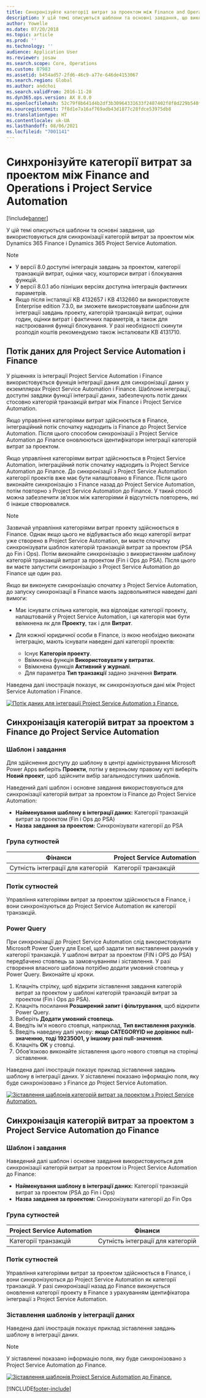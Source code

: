 ```yaml
---
title: Синхронізуйте категорії витрат за проектом між Finance and Operations і Project Service Automation
description: У цій темі описуються шаблони та основні завдання, що використовуються для синхронізації категорій витрат за проектом між Microsoft Dynamics 365 Finance і Dynamics 365 Project Service Automation.
author: Yowelle
ms.date: 07/20/2018
ms.topic: article
ms.prod: ''
ms.technology: ''
audience: Application User
ms.reviewer: josaw
ms.search.scope: Core, Operations
ms.custom: 87983
ms.assetid: b454ad57-2fd6-46c9-a77e-646de4153067
ms.search.region: Global
ms.author: andchoi
ms.search.validFrom: 2016-11-28
ms.dyn365.ops.version: AX 8.0.0
ms.openlocfilehash: 52c79f8b641d4b2df3b30964331633f2487402f8f8d229b540f9544c0f848557
ms.sourcegitcommit: 7f8d1e7a16af769adb43d1877c28fdce53975db8
ms.translationtype: HT
ms.contentlocale: uk-UA
ms.lasthandoff: 08/06/2021
ms.locfileid: "7001141"
---
```

# <a name="synchronize-project-expense-categories-between-finance-and-operations-and-project-service-automation"></a>Синхронізуйте категорії витрат за проектом між Finance and Operations і Project Service Automation

[!include[banner](../includes/banner.md)]

У цій темі описуються шаблони та основні завдання, що використовуються для синхронізації категорій витрат за проектом між Dynamics 365 Finance і Dynamics 365 Project Service Automation.

> [!NOTE]
> - У версії 8.0 доступні інтеграція завдань за проектом, категорії транзакцій витрат, оцінки часу, кошториси витрат і блокування функцій.
> - У версії 8.0.1 або пізніших версіях доступна інтеграція фактичних параметрів.
> - Якщо після інсталяції KB 4132657 і KB 4132660 ви використовуєте Enterprise edition 7.3.0, ви зможете використовувати шаблони для інтеграції завдань проекту, категорій транзакцій витрат, оцінки годин, оцінки витрат і фактичних параметрів, а також для настроювання функції блокування. У разі необхідності скинути розподіл коштів рекомендуємо також інсталювати KB 4131710.

## <a name="data-flow-for-project-service-automation-and-finance"></a>Потік даних для Project Service Automation і Finance

У рішеннях із інтеграції Project Service Automation і Finance використовується функція інтеграції даних для синхронізації даних у екземплярах Project Service Automation і Finance. Шаблони інтеграції, доступні завдяки функції інтеграції даних, забезпечують потік даних стосовно категорій транзакцій витрат між Finance і Project Service Automation.

Якщо управління категоріями витрат здійснюється в Finance, інтеграційний потік спочатку надходить із Finance до Project Service Automation. Після цього способом синхронізації з Project Service Automation до Finance оновлюються ідентифікатори інтеграції категорій витрат за проектом.

Якщо управління категоріями витрат здійснюється в Project Service Automation, інтеграційний потік спочатку надходить із Project Service Automation до Finance. До синхронізації з Project Service Automation категорії проектів вже має бути налаштовано в Finance. Після цього виконайте синхронізацію з Finance назад до Project Service Automation, потім повторно з Project Service Automation до Finance. У такий спосіб можна забезпечити зв’язок між категоріями й відсутність повторень, які б інакше створювалися.

> [!NOTE]
> Зазвичай управління категоріями витрат проекту здійснюється в Finance. Однак якщо цього не відбувається або якщо категорії витрат уже створено в Project Service Automation, ви маєте спочатку синхронізувати шаблон категорій транзакцій витрат за проектом (PSA до Fin і Ops). Потім виконайте синхронізацію з використанням шаблону категорій транзакцій витрат за проектом (Fin і Ops до PSA). Після цього ви маєте запустити синхронізацію з Project Service Automation до Finance ще один раз.
>
> Якщо ви виконуєте синхронізацію спочатку з Project Service Automation, до запуску синхронізації в Finance мають задовольнятися наведені далі вимоги:
>
> - Має існувати спільна категорія, яка відповідає категорії проекту, налаштованій у Project Service Automation, і ця категорія має бути ввімкнена як для **Проекту**, так і для **Витрат**.
> - Для кожної юридичної особи в Finance, із якою необхідно виконати інтеграцію, мають існувати наведені далі категорії проектів:
>
>     - Існує **Категорія проекту**. 
>     - Ввімкнена функція **Використовувати у витратах**.
>     - Ввімкнена функція **Активний у журналі**.
>     - Для параметра **Тип транзакції** задано значення **Витрати**.

Наведена далі ілюстрація показує, як синхронізуються дані між Project Service Automation і Finance.

[![Потік даних для інтеграції Project Service Automation з Finance.](./media/ProjectExpenseCategoriesFlow.png)](./media/ProjectExpenseCategoriesFlow.png)

## <a name="project-expense-category-synchronization-from-finance-to-project-service-automation"></a>Синхронізація категорій витрат за проектом з Finance до Project Service Automation

### <a name="template-and-task"></a>Шаблон і завдання

Для здійснення доступу до шаблону в центрі адміністрування Microsoft Power Apps виберіть **Проекти**, потім у верхньому правому куті виберіть **Новий проект**, щоб здійснити вибір загальнодоступних шаблонів.

Наведений далі шаблон і основне завдання використовуються для синхронізації категорій витрат за проектом із Finance до Project Service Automation:

- **Найменування шаблону в інтеграції даних:** Категорії транзакцій витрат за проектом (Fin і Ops до PSA)
- **Назва завдання за проектом:** Синхронізувати категорії до PSA

### <a name="entity-set"></a>Група сутностей

| Фінанси                           | Project Service Automation |
|-----------------------------------|----------------------------|
| Сутність інтеграції для категорій | Категорії транзакцій     |

### <a name="entity-flow"></a>Потік сутностей

Управління категоріями витрат за проектом здійснюється в Finance, і вони синхронізуються до Project Service Automation як категорії транзакцій.

### <a name="power-query"></a>Power Query

При синхронізації до Project Service Automation слід використовувати Microsoft Power Query для Excel, щоб задати тип виставлення рахунків у категорії транзакцій. У шаблоні витрат за проектом (FIN і OPS до PSA) передбачено стовпець за замовчуванням і зіставлення. У разі створення власного шаблона потрібно додати умовний стовпець у Power Query. Виконайте ці кроки.

1. Клацніть стрілку, щоб відкрити зіставлення завдання категорій витрат за проектом у шаблоні категорій транзакцій витрат за проектом (Fin і Ops до PSA).
2. Клацніть посилання **Розширений запит і фільтрування**, щоб відкрити Power Query.
2. Виберіть **Додати умовний стовпець**.
3. Введіть ім'я нового стовпця, наприклад, **Тип виставлення рахунків**.
4. Введіть наведену далі умову: **якщо CATEGORYID не дорівнює null-значенню, тоді 19235001, у іншому разі null-значення**.
5. Клацніть **OK** у стовпці.
6. Обов’язково виконайте зіставлення цього нового стовпця на сторінці зіставлення.

Наведена далі ілюстрація показує приклад зіставлення завдань шаблону в інтеграції даних. У зіставленні показано інформацію поля, яку буде синхронізовано з Finance до Project Service Automation.

[![Зіставлення шаблонів категорій витрат за проектом з Project Service Automation.](./media/ProjectExpenseCategoriesToPSAMapping.jpg)](./media/ProjectExpenseCategoriesToPSAMapping.jpg)

## <a name="project-expense-category-synchronization-from-project-service-automation-to-finance"></a>Синхронізація категорій витрат за проектом з Project Service Automation до Finance

### <a name="template-and-task"></a>Шаблон і завдання

Наведений далі шаблон і основне завдання використовуються для синхронізації категорій витрат за проектом із Project Service Automation до Finance:

- **Найменування шаблону в інтеграції даних:** Категорії транзакцій витрат за проектом (PSA до Fin і Ops)
- **Назва завдання за проектом:** Синхронізувати категорії до Fin Ops

### <a name="entity-set"></a>Група сутностей

| Project Service Automation | Фінанси                           |
|----------------------------|-----------------------------------|
| Категорії транзакцій     | Сутність інтеграції для категорій |

### <a name="entity-flow"></a>Потік сутностей

Управління категоріями витрат за проектом здійснюється в Finance, і вони синхронізуються до Project Service Automation як категорії транзакцій. У разі синхронізації назад до Finance виконується оновлення категорії проекту в Finance з урахуванням ідентифікатора інтеграції з Project Service Automation.

### <a name="template-mapping-in-data-integration"></a>Зіставлення шаблонів у інтеграції даних

Наведена далі ілюстрація показує приклад зіставлення завдань шаблону в інтеграції даних.

> [!NOTE]
> У зіставленні показано інформацію поля, яку буде синхронізовано з Project Service Automation до Finance.

[![Зіставлення шаблонів Project Service Automation до Finance.](./media/ProjectExpenseCategoriesToFinOpsMapping.jpg)](./media/ProjectExpenseCategoriesToFinOpsMapping.jpg)


[!INCLUDE[footer-include](../includes/footer-banner.md)]